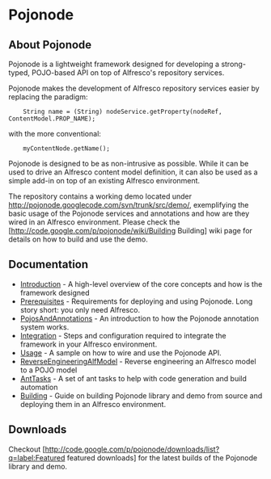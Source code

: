 Pojonode
========

## About Pojonode

Pojonode is a lightweight framework designed for developing a strong-typed, POJO-based API on top of Alfresco's repository services.

Pojonode makes the development of Alfresco repository services easier by replacing the paradigm:
```
    String name = (String) nodeService.getProperty(nodeRef, ContentModel.PROP_NAME);
```

with the more conventional:
```
    myContentNode.getName();
```

Pojonode is designed to be as non-intrusive as possible. While it can be used to drive an Alfresco content model definition, it can also be used as a simple add-in on top of an existing Alfresco environment.

The repository contains a working demo located under http://pojonode.googlecode.com/svn/trunk/src/demo/, exemplifying the basic usage of the Pojonode services and annotations and how are they wired in an Alfresco environment. Please check the [http://code.google.com/p/pojonode/wiki/Building Building] wiki page for details on how to build and use the demo.

## Documentation
 * [Introduction](http://code.google.com/p/pojonode/wiki/Introduction) - A high-level overview of the core concepts and how is the framework designed
 * [Prerequisites](http://code.google.com/p/pojonode/wiki/Prerequisites) - Requirements for deploying and using Pojonode. Long story short: you only need Alfresco.
 * [PojosAndAnnotations](http://code.google.com/p/pojonode/wiki/PojosAndAnnotations) - An introduction to how the Pojonode annotation system works.
 * [Integration](http://code.google.com/p/pojonode/wiki/Integration) - Steps and configuration required to integrate the framework in your Alfresco environment.
 * [Usage](http://code.google.com/p/pojonode/wiki/Usage) - A sample on how to wire and use the Pojonode API.
 * [ReverseEngineeringAlfModel](http://code.google.com/p/pojonode/wiki/ReverseEngineeringAlfModel) - Reverse engineering an Alfresco model to a POJO model
 * [AntTasks](http://code.google.com/p/pojonode/wiki/AntTasks) - A set of ant tasks to help with code generation and build automation
 * [Building](http://code.google.com/p/pojonode/wiki/Building) - Guide on building Pojonode library and demo from source and deploying them in an Alfresco environment.

## Downloads
Checkout [http://code.google.com/p/pojonode/downloads/list?q=label:Featured featured downloads] for the latest builds of the Pojonode library and demo.
